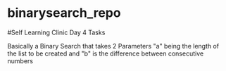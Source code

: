 # binarysearch_repo

#Self Learning Clinic Day 4 Tasks

Basically a Binary Search that takes 2 Parameters "a" being the length of the list to be created and "b" is the difference between consecutive numbers

